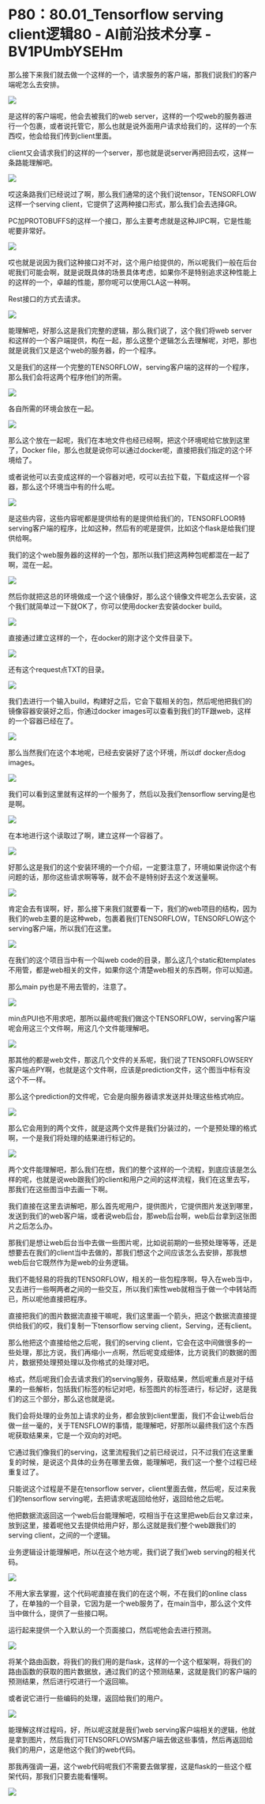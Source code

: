 # P80：80.01_Tensorflow serving client逻辑80 - AI前沿技术分享 - BV1PUmbYSEHm

那么接下来我们就去做一个这样的一个，请求服务的客户端，那我们说我们的客户端呢怎么去安排。

![](img/4e747b19ef4c94d560fa328895ca3a38_1.png)

是这样的客户端呢，他会去被我们的web server，这样的一个哎web的服务器进行一个包裹，或者说托管它，那么也就是说外面用户请求给我们的，这样的一个东西哎，他会给我们传到client里面。

client又会请求我们的这样的一个server，那也就是说server再把回去哎，这样一条路能理解吧。



![](img/4e747b19ef4c94d560fa328895ca3a38_3.png)

哎这条路我们已经说过了啊，那么我们通常的这个我们说tensor，TENSORFLOW这样一个serving client，它提供了这两种接口形式，那么我们会去选择GR。

PC加PROTOBUFFS的这样一个接口，那么主要考虑就是这种JIPC啊，它是性能呢要非常好。

![](img/4e747b19ef4c94d560fa328895ca3a38_5.png)

哎也就是说因为我们这种接口对不对，这个用户给提供的，所以呢我们一般在后台呢我们可能会啊，就是说既具体的场景具体考虑，如果你不是特别追求这种性能上的这样的一个，卓越的性能，那你呢可以使用CLA这一种啊。

Rest接口的方式去请求。

![](img/4e747b19ef4c94d560fa328895ca3a38_7.png)

能理解吧，好那么这是我们完整的逻辑，那么我们说了，这个我们将web server和这样的一个客户端提供，构在一起，那么这整个逻辑怎么去理解呢，对吧，那也就是说我们又是这个web的服务器，的一个程序。

又是我们的这样一个完整的TENSORFLOW，serving客户端的这样的一个程序，那么我们会将这两个程序他们的所需。



![](img/4e747b19ef4c94d560fa328895ca3a38_9.png)

各自所需的环境会放在一起。

![](img/4e747b19ef4c94d560fa328895ca3a38_11.png)

那么这个放在一起呢，我们在本地文件也经已经啊，把这个环境呢给它放到这里了，Docker file，那么也就是说你可以通过docker呢，直接把我们指定的这个环境给了。

或者说他可以去变成这样的一个容器对吧，哎可以去拉下载，下载成这样一个容器，那么这个环境当中有的什么呢。



![](img/4e747b19ef4c94d560fa328895ca3a38_13.png)

是这些内容，这些内容呢都是提供给有的是提供给我们的，TENSORFLOOR特serving客户端的程序，比如这种，然后有的呢是提供，比如这个flask是给我们提供给啊。

我们的这个web服务器的这样的一个包，那所以我们把这两种包呢都混在一起了啊，混在一起。

![](img/4e747b19ef4c94d560fa328895ca3a38_15.png)

然后你就把这总的环境做成一个这个镜像好，那么这个镜像文件呢怎么去安装，这个我们就简单过一下就OK了，你可以使用docker去安装docker build。



![](img/4e747b19ef4c94d560fa328895ca3a38_17.png)

直接通过建立这样的一个，在docker的刚才这个文件目录下。

![](img/4e747b19ef4c94d560fa328895ca3a38_19.png)

还有这个request点TXT的目录。

![](img/4e747b19ef4c94d560fa328895ca3a38_21.png)

我们去进行一个输入build，构建好之后，它会下载相关的包，然后呢他把我们的镜像容器安装好之后，你通过docker images可以查看到我们的TF跟web，这样的一个容器已经在了。



![](img/4e747b19ef4c94d560fa328895ca3a38_23.png)

那么当然我们在这个本地呢，已经去安装好了这个环境，所以df docker点dog images。

![](img/4e747b19ef4c94d560fa328895ca3a38_25.png)

我们可以看到这里就有这样的一个服务了，然后以及我们tensorflow serving是也是啊。

![](img/4e747b19ef4c94d560fa328895ca3a38_27.png)

在本地进行这个读取过了啊，建立这样一个容器了。

![](img/4e747b19ef4c94d560fa328895ca3a38_29.png)

好那么这是我们的这个安装环境的一个介绍，一定要注意了，环境如果说你这个有问题的话，那你这些请求啊等等，就不会不是特别好去这个发送量啊。



![](img/4e747b19ef4c94d560fa328895ca3a38_31.png)

肯定会去有误啊，好，那么接下来我们就要看一下，我们的web项目的结构，因为我们的web主要的是这种web，包裹着我们TENSORFLOW，TENSORFLOW这个serving客户端，所以我们在这里。



![](img/4e747b19ef4c94d560fa328895ca3a38_33.png)

在我们的这个项目当中有一个叫web code的目录，那么这几个static和templates不用管，都是web相关的文件，如果你这个清楚web相关的东西啊，你可以知道。

那么main py也是不用去管的，注意了。

![](img/4e747b19ef4c94d560fa328895ca3a38_35.png)

min点PUI也不用求吧，那所以最终呢我们做这个TENSORFLOW，serving客户端呢会用这三个文件啊，用这几个文件能理解吧。



![](img/4e747b19ef4c94d560fa328895ca3a38_37.png)

那其他的都是web文件，那这几个文件的关系呢，我们说了TENSORFLOWSERY客户端点PY啊，也就是这个文件啊，应该是prediction文件，这个图当中标有没这个不一样。

那么这个prediction的文件呢，它会是向服务器请求发送并处理这些格式响应。

![](img/4e747b19ef4c94d560fa328895ca3a38_39.png)

那么它会用到的两个文件，就是这两个文件是我们分装过的，一个是预处理的格式啊，一个是我们将处理的结果进行标记的。



![](img/4e747b19ef4c94d560fa328895ca3a38_41.png)

两个文件能理解吧，那么我们在想，我们的整个这样的一个流程，到底应该是怎么样的呢，也就是说web跟我们的client和用户之间的这样流程，我们在这里去写，那我们在这些图当中去画一下啊。

我们直接在这里去讲解吧，那么首先呢用户，提供图片，它提供图片发送到哪里，发送到我们的web客户端，或者说web后台，那web后台啊，web后台拿到这张图片之后怎么办。

那我们是想让web后台当中去做一些图片呢，比如说前期的一些预处理等等，还是想要去在我们的client当中去做的，那我们想这个之间应该怎么去安排，那我想web后台它既然作为是web的业务逻辑。

我们不能轻易的将我的TENSORFLOW，相关的一些包程序啊，导入在web当中，又去进行一些啊两者之间的一些交互，所以我们索性web就相当于做一个中转站而已，所以呢他直接把程序。

直接把我们的图片数据流直接干嘛呢，我们这里画一个箭头，把这个数据流直接提供给我们的哎，我们复制一下tensorflow serving client，Serving，还有client。

那么他把这个直接给他之后呢，我们的serving client，它会在这中间做很多的一些处理，那比方说，我们再缩小一点啊，然后呢变成细体，比方说我们的数据的图片，数据预处理预处理以及你格式的处理对吧。

格式，然后呢我们会去请求我们的serving服务，获取结果，然后呢重点是对于结果的一些解析，包括我们标签的标记对吧，标签图片的标签进行，标记好，这是我们的这三个部分，那么这也就是说。

我们会将处理的业务加上请求的业务，都会放到client里面，我们不会让web后台做一丝一毫的，关于TENSFLOW的事情，能理解吧，好那所以最终我们这个东西呢获取结果来，它是一个双向的对吧。

它通过我们像我们的serving，这里流程我们之前已经说过，只不过我们在这里重复的时候，是说这个具体的业务在哪里去做，能理解吧，我们这一个整个过程已经重复过了。

只能说这个过程是不是在tensorflow server，client里面去做，然后呢，反过来我们的tensorflow serving呢，去把请求呢返回给他好，返回给他之后呢。

他把数据流返回这一个web后台能理解吧，哎相当于在这里把web后台又拿过来，放到这里，接着呢他又去提供给用户好，那么这就是我们整个web跟我们的serving client，之间的一个逻辑。

业务逻辑设计能理解吧，所以在这个地方呢，我们说了我们web serving的相关代码。

![](img/4e747b19ef4c94d560fa328895ca3a38_43.png)

不用大家去掌握，这个代码呢直接在我们的在这个啊，不在我们的online class了，在单独的一个目录，它因为是一个web服务了，在main当中，那么这个文件当中做什么，提供了一些接口啊。

运行起来提供一个入默认的一个页面接口，然后呢他会去进行预测。

![](img/4e747b19ef4c94d560fa328895ca3a38_45.png)

将某个路由函数，将我们的我们用的是flask，这样的一个这个框架啊，将我们的路由函数的获取的图片数据放，通过我们的这个预测结果，这就是我们的客户端的预测结果，然后进行哎进行一个返回嘛。

或者说它进行一些编码的处理，返回给我们的用户。

![](img/4e747b19ef4c94d560fa328895ca3a38_47.png)

能理解这样过程吗，好，所以呢这就是我们web serving客户端相关的逻辑，他就是拿到图片，然后我们可TENSORFLOWSM客户端去做这些事情，然后再返回给我们的用户，这是他这个我们的web代码。

那我再强调一遍，这个web代码呢我们不需要去做掌握，这是flask的一些这个框架代码，那我们只要去能看懂啊。



![](img/4e747b19ef4c94d560fa328895ca3a38_49.png)